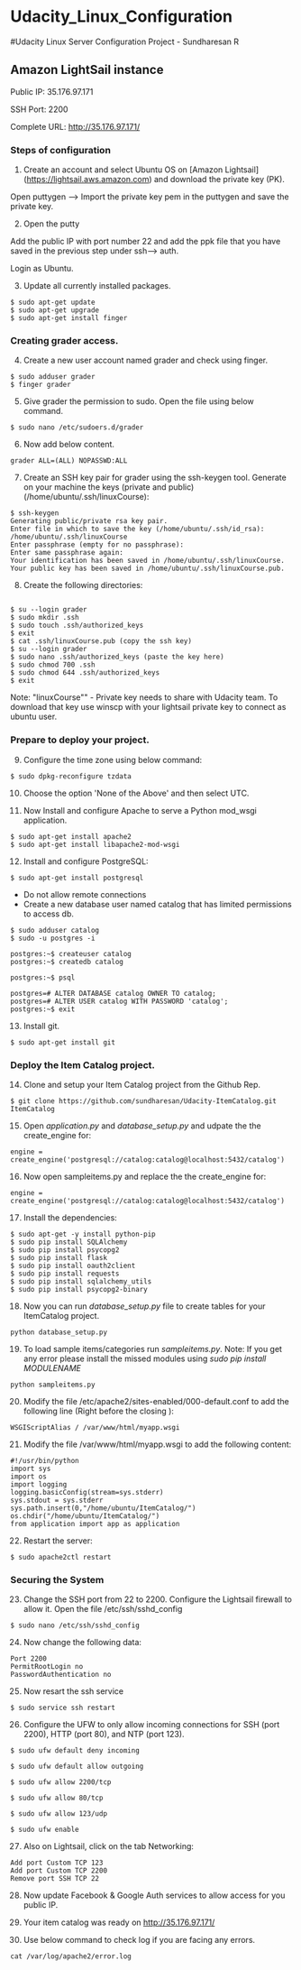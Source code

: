 # Udacity_Linux_Configuration
#Udacity Linux Server Configuration Project - Sundharesan R


## Amazon LightSail instance
Public IP: 35.176.97.171

SSH Port: 2200

Complete URL: http://35.176.97.171/

### Steps of configuration

1. Create an account and select Ubuntu OS on [Amazon Lightsail] (https://lightsail.aws.amazon.com) and download the private key (PK).

Open puttygen --> Import the private key pem in the puttygen and save the private key.

2. Open the putty

Add the public IP with port number 22 and add the ppk file that you have saved in the previous step under ssh--> auth.

Login as Ubuntu.

3. Update all currently installed packages.

```
$ sudo apt-get update
$ sudo apt-get upgrade
$ sudo apt-get install finger
```


### Creating grader access.

4. Create a new user account named grader and check using finger.

```
$ sudo adduser grader
$ finger grader
```

5. Give grader the permission to sudo.
Open the file using below command.

```
$ sudo nano /etc/sudoers.d/grader
```

6. Now add below content.
```
grader ALL=(ALL) NOPASSWD:ALL
```

7. Create an SSH key pair for grader using the ssh-keygen tool.
Generate on your machine the keys (private and public) (/home/ubuntu/.ssh/linuxCourse):

```
$ ssh-keygen
Generating public/private rsa key pair.
Enter file in which to save the key (/home/ubuntu/.ssh/id_rsa): /home/ubuntu/.ssh/linuxCourse
Enter passphrase (empty for no passphrase):
Enter same passphrase again:
Your identification has been saved in /home/ubuntu/.ssh/linuxCourse.
Your public key has been saved in /home/ubuntu/.ssh/linuxCourse.pub.

```
8. Create the following directories:
```

$ su --login grader
$ sudo mkdir .ssh
$ sudo touch .ssh/authorized_keys
$ exit
$ cat .ssh/linuxCourse.pub (copy the ssh key)
$ su --login grader
$ sudo nano .ssh/authorized_keys (paste the key here)
$ sudo chmod 700 .ssh
$ sudo chmod 644 .ssh/authorized_keys
$ exit
```

Note: "linuxCourse"" - Private key needs to share with Udacity team. To download that key use winscp with your lightsail private key to connect as ubuntu user.

### Prepare to deploy your project.

9. Configure the time zone using below command:
```
$ sudo dpkg-reconfigure tzdata
```

10. Choose the option 'None of the Above' and then select UTC.

11. Now Install and configure Apache to serve a Python mod_wsgi application.
```
$ sudo apt-get install apache2
$ sudo apt-get install libapache2-mod-wsgi
```

12. Install and configure PostgreSQL:
```
$ sudo apt-get install postgresql
````

* Do not allow remote connections
* Create a new database user named catalog that has limited permissions to access db.
```
$ sudo adduser catalog
$ sudo -u postgres -i

postgres:~$ createuser catalog
postgres:~$ createdb catalog

postgres:~$ psql

postgres=# ALTER DATABASE catalog OWNER TO catalog;
postgres=# ALTER USER catalog WITH PASSWORD 'catalog';
postgres:~$ exit
```

13. Install git.
```
$ sudo apt-get install git
```

### Deploy the Item Catalog project.

14. Clone and setup your Item Catalog project from the Github Rep.
```
$ git clone https://github.com/sundharesan/Udacity-ItemCatalog.git ItemCatalog
```

15. Open *application.py* and *database_setup.py* and udpate the the create_engine for:
```
engine = create_engine('postgresql://catalog:catalog@localhost:5432/catalog')
```

16. Now open sampleitems.py and replace the the create_engine for:
```
engine = create_engine('postgresql://catalog:catalog@localhost:5432/catalog')
```

17. Install the dependencies:
```
$ sudo apt-get -y install python-pip
$ sudo pip install SQLAlchemy
$ sudo pip install psycopg2
$ sudo pip install flask
$ sudo pip install oauth2client
$ sudo pip install requests
$ sudo pip install sqlalchemy_utils
$ sudo pip install psycopg2-binary

```

18. Now you can run *database_setup.py* file to create tables for your ItemCatalog project.
```
python database_setup.py
```

19. To load sample items/categories run *sampleitems.py*. Note: If you get any error please install the missed modules using *sudo pip install MODULENAME*
```
python sampleitems.py
```

20. Modify the file /etc/apache2/sites-enabled/000-default.conf to add the following line (Right before the closing </VirtualHost>):
```
WSGIScriptAlias / /var/www/html/myapp.wsgi
```

21. Modify the file /var/www/html/myapp.wsgi to add the following content:
```
#!/usr/bin/python
import sys
import os
import logging
logging.basicConfig(stream=sys.stderr)
sys.stdout = sys.stderr
sys.path.insert(0,"/home/ubuntu/ItemCatalog/")
os.chdir("/home/ubuntu/ItemCatalog/")
from application import app as application   
```

22. Restart the server:
```
$ sudo apache2ctl restart
```

### Securing the System

23. Change the SSH port from 22 to 2200. Configure the Lightsail firewall to allow it.
Open the file /etc/ssh/sshd_config
```
$ sudo nano /etc/ssh/sshd_config
```

24. Now change the following data:
```
Port 2200
PermitRootLogin no
PasswordAuthentication no
```

25. Now resart the ssh service
```
$ sudo service ssh restart
```

26. Configure the UFW to only allow incoming connections for SSH (port 2200), HTTP (port 80), and NTP (port 123).
```
$ sudo ufw default deny incoming

$ sudo ufw default allow outgoing

$ sudo ufw allow 2200/tcp

$ sudo ufw allow 80/tcp

$ sudo ufw allow 123/udp

$ sudo ufw enable
```

27. Also on Lightsail, click on the tab Networking:
```
Add port Custom TCP 123
Add port Custom TCP 2200
Remove port SSH TCP 22
```


28. Now update Facebook & Google Auth services to allow access for you public IP.


29. Your item catalog was ready on http://35.176.97.171/


30. Use below command to check log if you are facing any errors.
```
cat /var/log/apache2/error.log
```
